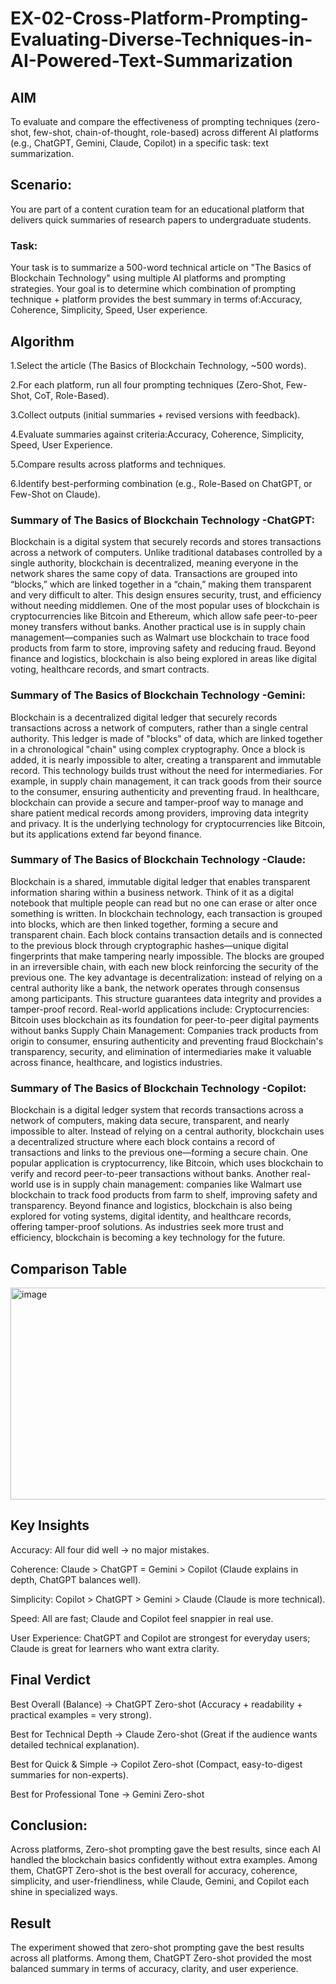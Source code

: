 # EX-02-Cross-Platform-Prompting-Evaluating-Diverse-Techniques-in-AI-Powered-Text-Summarization

## AIM
To evaluate and compare the effectiveness of prompting techniques (zero-shot, few-shot, chain-of-thought, role-based) across different AI platforms (e.g., ChatGPT, Gemini, Claude, Copilot) in a specific task: text summarization.

## Scenario:
You are part of a content curation team for an educational platform that delivers quick summaries of research papers to undergraduate students. 

### Task:
Your task is to summarize a 500-word technical article on "The Basics of Blockchain Technology" using multiple AI platforms and prompting strategies.
Your goal is to determine which combination of prompting technique + platform provides the best summary in terms of:Accuracy, Coherence, Simplicity, Speed, User experience.

## Algorithm

1.Select the article (The Basics of Blockchain Technology, ~500 words).

2.For each platform, run all four prompting techniques (Zero-Shot, Few-Shot, CoT, Role-Based).

3.Collect outputs (initial summaries + revised versions with feedback).

4.Evaluate summaries against criteria:Accuracy, Coherence, Simplicity, Speed, User Experience.

5.Compare results across platforms and techniques.

6.Identify best-performing combination (e.g., Role-Based on ChatGPT, or Few-Shot on Claude).

### Summary of The Basics of Blockchain Technology -ChatGPT:
Blockchain is a digital system that securely records and stores transactions across a network of computers. Unlike traditional databases controlled by a single authority, blockchain is decentralized, meaning everyone in the network shares the same copy of data. Transactions are grouped into “blocks,” which are linked together in a “chain,” making them transparent and very difficult to alter. This design ensures security, trust, and efficiency without needing middlemen. One of the most popular uses of blockchain is cryptocurrencies like Bitcoin and Ethereum, which allow safe peer-to-peer money transfers without banks. Another practical use is in supply chain management—companies such as Walmart use blockchain to trace food products from farm to store, improving safety and reducing fraud. Beyond finance and logistics, blockchain is also being explored in areas like digital voting, healthcare records, and smart contracts.

### Summary of The Basics of Blockchain Technology -Gemini:
Blockchain is a decentralized digital ledger that securely records transactions across a network of computers, rather than a single central authority. This ledger is made of "blocks" of data, which are linked together in a chronological "chain" using complex cryptography. Once a block is added, it is nearly impossible to alter, creating a transparent and immutable record.
This technology builds trust without the need for intermediaries. For example, in supply chain management, it can track goods from their source to the consumer, ensuring authenticity and preventing fraud. In healthcare, blockchain can provide a secure and tamper-proof way to manage and share patient medical records among providers, improving data integrity and privacy. It is the underlying technology for cryptocurrencies like Bitcoin, but its applications extend far beyond finance.

### Summary of The Basics of Blockchain Technology -Claude:
Blockchain is a shared, immutable digital ledger that enables transparent information sharing within a business network. Think of it as a digital notebook that multiple people can read but no one can erase or alter once something is written. In blockchain technology, each transaction is grouped into blocks, which are then linked together, forming a secure and transparent chain. Each block contains transaction details and is connected to the previous block through cryptographic hashes—unique digital fingerprints that make tampering nearly impossible. The blocks are grouped in an irreversible chain, with each new block reinforcing the security of the previous one. The key advantage is decentralization: instead of relying on a central authority like a bank, the network operates through consensus among participants. This structure guarantees data integrity and provides a tamper-proof record. Real-world applications include: Cryptocurrencies: Bitcoin uses blockchain as its foundation for peer-to-peer digital payments without banks Supply Chain Management: Companies track products from origin to consumer, ensuring authenticity and preventing fraud Blockchain's transparency, security, and elimination of intermediaries make it valuable across finance, healthcare, and logistics industries.

### Summary of The Basics of Blockchain Technology -Copilot:
Blockchain is a digital ledger system that records transactions across a network of computers, making data secure, transparent, and nearly impossible to alter. Instead of relying on a central authority, blockchain uses a decentralized structure where each block contains a record of transactions and links to the previous one—forming a secure chain. One popular application is cryptocurrency, like Bitcoin, which uses blockchain to verify and record peer-to-peer transactions without banks. Another real-world use is in supply chain management: companies like Walmart use blockchain to track food products from farm to shelf, improving safety and transparency. Beyond finance and logistics, blockchain is also being explored for voting systems, digital identity, and healthcare records, offering tamper-proof solutions. As industries seek more trust and efficiency, blockchain is becoming a key technology for the future.

## Comparison Table

<img width="1370" height="339" alt="image" src="https://github.com/user-attachments/assets/b93be9f7-8d52-4283-90b2-0e619013b6a3" />

## Key Insights

Accuracy: All four did well → no major mistakes.

Coherence: Claude > ChatGPT = Gemini > Copilot (Claude explains in depth, ChatGPT balances well).

Simplicity: Copilot > ChatGPT > Gemini > Claude (Claude is more technical).

Speed: All are fast; Claude and Copilot feel snappier in real use.

User Experience: ChatGPT and Copilot are strongest for everyday users; Claude is great for learners who want extra clarity.

## Final Verdict

Best Overall (Balance) → ChatGPT Zero-shot
(Accuracy + readability + practical examples = very strong).

Best for Technical Depth → Claude Zero-shot
(Great if the audience wants detailed technical explanation).

Best for Quick & Simple → Copilot Zero-shot
(Compact, easy-to-digest summaries for non-experts).

Best for Professional Tone → Gemini Zero-shot

## Conclusion:
Across platforms, Zero-shot prompting gave the best results, since each AI handled the blockchain basics confidently without extra examples. Among them, ChatGPT Zero-shot is the best overall for accuracy, coherence, simplicity, and user-friendliness, while Claude, Gemini, and Copilot each shine in specialized ways.

## Result
The experiment showed that zero-shot prompting gave the best results across all platforms. Among them, ChatGPT Zero-shot provided the most balanced summary in terms of accuracy, clarity, and user experience.


